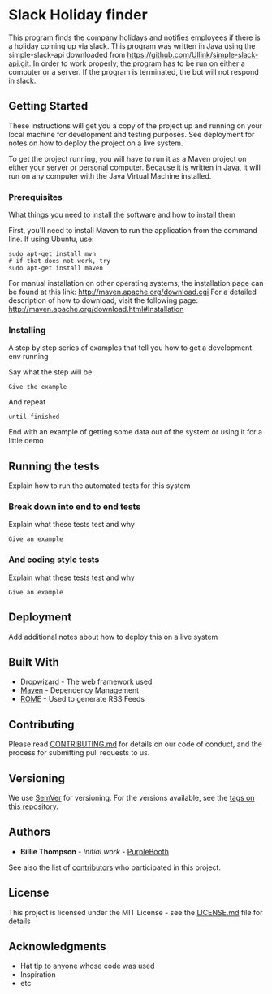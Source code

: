 # Slack Holiday finder

This program finds the company holidays and notifies employees if there is a holiday coming up via slack. This program was
written in Java using the simple-slack-api downloaded from https://github.com/Ullink/simple-slack-api.git. In order to work properly,
the program has to be run on either a computer or a server. If the program is terminated, the bot will not respond in slack.

## Getting Started

These instructions will get you a copy of the project up and running on your local machine for development and testing purposes. See deployment for notes on how to deploy the project on a live system.

To get the project running, you will have to run it as a Maven project on either your server or personal computer.
Because it is written in Java, it will run on any computer with the Java Virtual Machine installed. 

### Prerequisites

What things you need to install the software and how to install them

First, you'll need to install Maven to run the application from the command line.
If using Ubuntu, use:

```
sudo apt-get install mvn
# if that does not work, try
sudo apt-get install maven
```
For manual installation on other operating systems, the installation page can be found at this link:
http://maven.apache.org/download.cgi
For a detailed description of how to download, visit the following page:
http://maven.apache.org/download.html#Installation

### Installing

A step by step series of examples that tell you how to get a development env running

Say what the step will be

```
Give the example
```

And repeat

```
until finished
```

End with an example of getting some data out of the system or using it for a little demo

## Running the tests

Explain how to run the automated tests for this system

### Break down into end to end tests

Explain what these tests test and why

```
Give an example
```

### And coding style tests

Explain what these tests test and why

```
Give an example
```

## Deployment

Add additional notes about how to deploy this on a live system

## Built With

* [Dropwizard](http://www.dropwizard.io/1.0.2/docs/) - The web framework used
* [Maven](https://maven.apache.org/) - Dependency Management
* [ROME](https://rometools.github.io/rome/) - Used to generate RSS Feeds

## Contributing

Please read [CONTRIBUTING.md](https://gist.github.com/PurpleBooth/b24679402957c63ec426) for details on our code of conduct, and the process for submitting pull requests to us.

## Versioning

We use [SemVer](http://semver.org/) for versioning. For the versions available, see the [tags on this repository](https://github.com/your/project/tags). 

## Authors

* **Billie Thompson** - *Initial work* - [PurpleBooth](https://github.com/PurpleBooth)

See also the list of [contributors](https://github.com/your/project/contributors) who participated in this project.

## License

This project is licensed under the MIT License - see the [LICENSE.md](LICENSE.md) file for details

## Acknowledgments

* Hat tip to anyone whose code was used
* Inspiration
* etc

